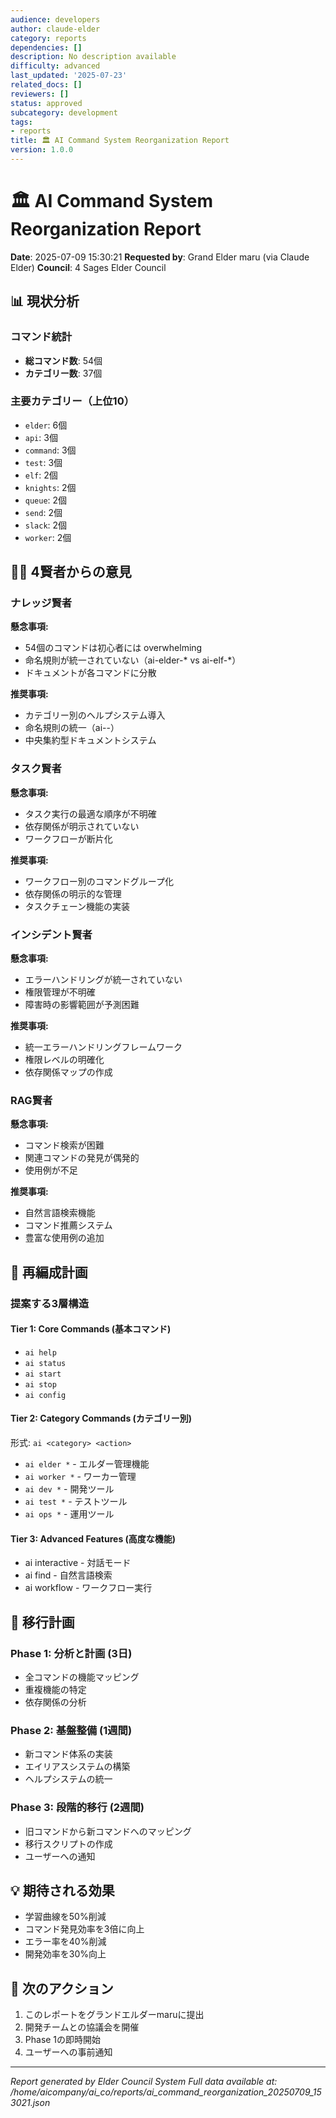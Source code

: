 ```yaml
---
audience: developers
author: claude-elder
category: reports
dependencies: []
description: No description available
difficulty: advanced
last_updated: '2025-07-23'
related_docs: []
reviewers: []
status: approved
subcategory: development
tags:
- reports
title: 🏛️ AI Command System Reorganization Report
version: 1.0.0
---
```


# 🏛️ AI Command System Reorganization Report

**Date**: 2025-07-09 15:30:21
**Requested by**: Grand Elder maru (via Claude Elder)
**Council**: 4 Sages Elder Council

## 📊 現状分析

### コマンド統計
- **総コマンド数**: 54個
- **カテゴリー数**: 37個

### 主要カテゴリー（上位10）
- `elder`: 6個
- `api`: 3個
- `command`: 3個
- `test`: 3個
- `elf`: 2個
- `knights`: 2個
- `queue`: 2個
- `send`: 2個
- `slack`: 2個
- `worker`: 2個

## 🧙‍♂️ 4賢者からの意見

### ナレッジ賢者

**懸念事項:**
- 54個のコマンドは初心者には overwhelming
- 命名規則が統一されていない（ai-elder-* vs ai-elf-*）
- ドキュメントが各コマンドに分散

**推奨事項:**
- カテゴリー別のヘルプシステム導入
- 命名規則の統一（ai-<category>-<action>）
- 中央集約型ドキュメントシステム

### タスク賢者

**懸念事項:**
- タスク実行の最適な順序が不明確
- 依存関係が明示されていない
- ワークフローが断片化

**推奨事項:**
- ワークフロー別のコマンドグループ化
- 依存関係の明示的な管理
- タスクチェーン機能の実装

### インシデント賢者

**懸念事項:**
- エラーハンドリングが統一されていない
- 権限管理が不明確
- 障害時の影響範囲が予測困難

**推奨事項:**
- 統一エラーハンドリングフレームワーク
- 権限レベルの明確化
- 依存関係マップの作成

### RAG賢者

**懸念事項:**
- コマンド検索が困難
- 関連コマンドの発見が偶発的
- 使用例が不足

**推奨事項:**
- 自然言語検索機能
- コマンド推薦システム
- 豊富な使用例の追加

## 🎯 再編成計画

### 提案する3層構造

#### Tier 1: Core Commands (基本コマンド)
- `ai help`
- `ai status`
- `ai start`
- `ai stop`
- `ai config`

#### Tier 2: Category Commands (カテゴリー別)
形式: `ai <category> <action>`

- `ai elder *` - エルダー管理機能
- `ai worker *` - ワーカー管理
- `ai dev *` - 開発ツール
- `ai test *` - テストツール
- `ai ops *` - 運用ツール

#### Tier 3: Advanced Features (高度な機能)
- ai interactive - 対話モード
- ai find <query> - 自然言語検索
- ai workflow <name> - ワークフロー実行

## 📅 移行計画

### Phase 1: 分析と計画 (3日)
- 全コマンドの機能マッピング
- 重複機能の特定
- 依存関係の分析

### Phase 2: 基盤整備 (1週間)
- 新コマンド体系の実装
- エイリアスシステムの構築
- ヘルプシステムの統一

### Phase 3: 段階的移行 (2週間)
- 旧コマンドから新コマンドへのマッピング
- 移行スクリプトの作成
- ユーザーへの通知

## 💡 期待される効果

- 学習曲線を50%削減
- コマンド発見効率を3倍に向上
- エラー率を40%削減
- 開発効率を30%向上

## 🚀 次のアクション

1. このレポートをグランドエルダーmaruに提出
2. 開発チームとの協議会を開催
3. Phase 1の即時開始
4. ユーザーへの事前通知

---
*Report generated by Elder Council System*
*Full data available at: /home/aicompany/ai_co/reports/ai_command_reorganization_20250709_153021.json*
